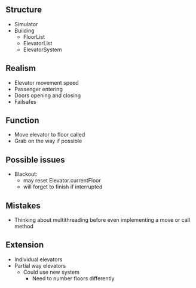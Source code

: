 
## Structure

- Simulator
- Building
    - FloorList
    - ElevatorList
    - ElevatorSystem 

## Realism

- Elevator movement speed
- Passenger entering
- Doors opening and closing
- Failsafes

## Function

- Move elevator to floor called
- Grab on the way if possible

## Possible issues

- Blackout:
    - may reset Elevator.currentFloor
    - will forget to finish if interrupted

## Mistakes

- Thinking about multithreading before even implementing a move or call method

## Extension

- Individual elevators
- Partial way elevators
    - Could use new system
        - Need to number floors differently

